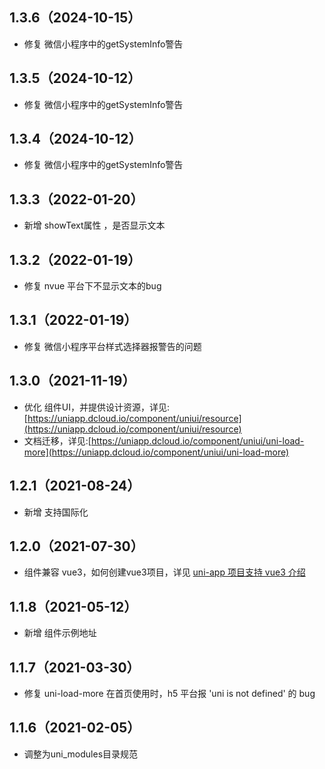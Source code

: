 ## 1.3.6（2024-10-15）
- 修复 微信小程序中的getSystemInfo警告

## 1.3.5（2024-10-12）
- 修复 微信小程序中的getSystemInfo警告

## 1.3.4（2024-10-12）
- 修复 微信小程序中的getSystemInfo警告

## 1.3.3（2022-01-20）
- 新增 showText属性 ，是否显示文本

## 1.3.2（2022-01-19）
- 修复 nvue 平台下不显示文本的bug

## 1.3.1（2022-01-19）
- 修复 微信小程序平台样式选择器报警告的问题

## 1.3.0（2021-11-19）
- 优化 组件UI，并提供设计资源，详见:[https://uniapp.dcloud.io/component/uniui/resource](https://uniapp.dcloud.io/component/uniui/resource)
- 文档迁移，详见:[https://uniapp.dcloud.io/component/uniui/uni-load-more](https://uniapp.dcloud.io/component/uniui/uni-load-more)

## 1.2.1（2021-08-24）
- 新增 支持国际化

## 1.2.0（2021-07-30）
- 组件兼容 vue3，如何创建vue3项目，详见 [uni-app 项目支持 vue3 介绍](https://ask.dcloud.net.cn/article/37834)

## 1.1.8（2021-05-12）
- 新增 组件示例地址

## 1.1.7（2021-03-30）
- 修复 uni-load-more 在首页使用时，h5 平台报 'uni is not defined' 的 bug

## 1.1.6（2021-02-05）
- 调整为uni_modules目录规范
